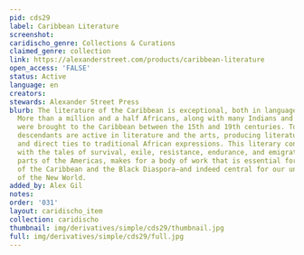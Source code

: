 ```yaml
---
pid: cds29
label: Caribbean Literature
screenshot: 
caridischo_genre: Collections & Curations
claimed_genre: collection
link: https://alexanderstreet.com/products/caribbean-literature
open_access: 'FALSE'
status: Active
language: en
creators: 
stewards: Alexander Street Press
blurb: The literature of the Caribbean is exceptional, both in language and subject.
  More than a million and a half Africans, along with many Indians and South Asians,
  were brought to the Caribbean between the 15th and 19th centuries. Today, their
  descendants are active in literature and the arts, producing literature with strong
  and direct ties to traditional African expressions. This literary connection, combined
  with the tales of survival, exile, resistance, endurance, and emigration to other
  parts of the Americas, makes for a body of work that is essential for the study
  of the Caribbean and the Black Diaspora—and indeed central for our understanding
  of the New World.
added_by: Alex Gil
notes: 
order: '031'
layout: caridischo_item
collection: caridischo
thumbnail: img/derivatives/simple/cds29/thumbnail.jpg
full: img/derivatives/simple/cds29/full.jpg
---
```

